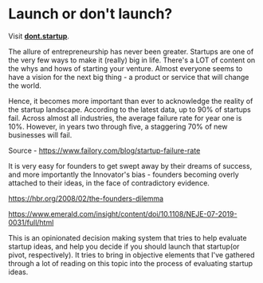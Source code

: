 # Launch or don't launch?

Visit [**dont.startup**]([https://dont.startup](https://ansharora28.github.io/dont.startup/)).

The allure of entrepreneurship has never been greater. Startups are one of the very few ways to make it (really) big in life. There's a LOT of content on the whys and hows of starting your venture. Almost everyone seems to have a vision for the next big thing - a product or service that will change the world.

Hence, it becomes more important than ever to acknowledge the reality of the startup landscape. 
   According to the latest data, up to 90% of startups fail. Across almost all industries, the average failure rate for year one is 10%. However, in years two through five, a staggering 70% of new businesses will fail.
   
   Source - https://www.failory.com/blog/startup-failure-rate

It is very easy for founders to get swept away by their dreams of success, and more importantly the Innovator's bias - founders becoming overly attached to their ideas, in the face of contradictory evidence.

https://hbr.org/2008/02/the-founders-dilemma

https://www.emerald.com/insight/content/doi/10.1108/NEJE-07-2019-0031/full/html

This is an opinionated decision making system that tries to help evaluate startup ideas, and help you decide if you should launch that startup(or pivot, respectively). It tries to bring in objective elements that I've gathered through a lot of reading on this topic into the process of evaluating startup ideas. 



